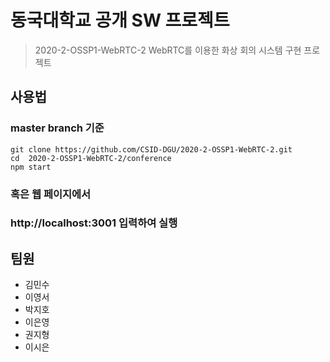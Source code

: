 # 동국대학교 공개 SW 프로젝트 
> 2020-2-OSSP1-WebRTC-2
> WebRTC를 이용한 화상 회의 시스템 구현 프로젝트

 ## 사용법
 ### master branch 기준
  ```
  git clone https://github.com/CSID-DGU/2020-2-OSSP1-WebRTC-2.git
  cd  2020-2-OSSP1-WebRTC-2/conference
  npm start
 ```
 ### 혹은 웹 페이지에서 
 ### http://localhost:3001 입력하여 실행

 ## 팀원
 * 김민수
 * 이영서
 * 박지호
 * 이은영
 * 권지형
 * 이시은
